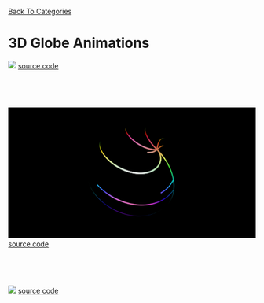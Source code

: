 [Back To Categories](https://github.com/GabrielQSherman/Animations/tree/master)

# 3D Globe Animations

![](globe.gif)
[source code](https://github.com/GabrielQSherman/Animations/tree/master/Apr2020/globe/sphere007.js)

<p>&nbsp<p><p>&nbsp<p>

![](gg1.gif)
[source code](https://github.com/GabrielQSherman/Animations/tree/master/Apr2020/globe/globe-growth-v1.js)


<p>&nbsp<p><p>&nbsp<p>

![](gg2.gif)
[source code](https://github.com/GabrielQSherman/Animations/tree/master/Apr2020/globe/globe-growth-v2.js)


<p>&nbsp<p><p>&nbsp<p>

